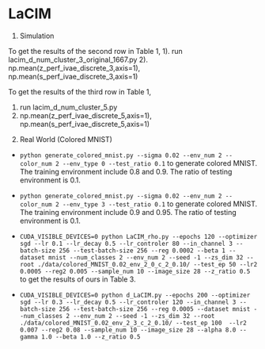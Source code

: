# LaCIM

1. Simulation
 
 To get the results of the second row in Table 1,
 1). run lacim_d_num_cluster_3_original_1667.py
 2). np.mean(z_perf_ivae_discrete_3,axis=1), np.mean(s_perf_ivae_discrete_3,axis=1)
 
 To get the results of the third row in Table 1,
 1) run lacim_d_num_cluster_5.py 
 2) np.mean(z_perf_ivae_discrete_5,axis=1), np.mean(s_perf_ivae_discrete_5,axis=1)

2. Real World (Colored MNIST)

- `python generate_colored_mnist.py --sigma 0.02 --env_num 2 --color_num 2 --env_type 0 --test_ratio 0.1` to generate colored MNIST. The training environment include 0.8 and 0.9. The ratio of testing environment is 0.1.
- `python generate_colored_mnist.py --sigma 0.02 --env_num 2 --color_num 2 --env_type 3 --test_ratio 0.1` to generate colored MNIST. The training environment include 0.9 and 0.95. The ratio of testing environment is 0.1.

- `CUDA_VISIBLE_DEVICES=0 python LaCIM_rho.py --epochs 120 --optimizer sgd --lr 0.1 --lr_decay 0.5 --lr_controler 80 --in_channel 3 --batch-size 256 --test-batch-size 256 --reg 0.0002 --beta 1 --dataset mnist --num_classes 2 --env_num 2 --seed -1 --zs_dim 32 --root ./data/colored_MNIST_0.02_env_2_0_c_2_0.10/ --test_ep 50 --lr2 0.0005 --reg2 0.005 --sample_num 10 --image_size 28 --z_ratio 0.5` to get the results of ours in Table 3.

- `CUDA_VISIBLE_DEVICES=0 python d_LaCIM.py --epochs 200 --optimizer sgd --lr 0.3 --lr_decay 0.5 --lr_controler 120 --in_channel 3 --batch-size 256 --test-batch-size 256 --reg 0.0005 --dataset mnist --num_classes 2 --env_num 2 --seed -1 --zs_dim 32 --root ./data/colored_MNIST_0.02_env_2_3_c_2_0.10/ --test_ep 100  --lr2 0.007 --reg2 0.08 --sample_num 10 --image_size 28 --alpha 8.0 --gamma 1.0 --beta 1.0 --z_ratio 0.5` 

